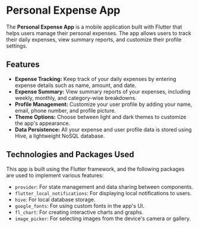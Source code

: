 # Personal Expense App

The **Personal Expense App** is a mobile application built with Flutter that helps users manage their personal expenses. The app allows users to track their daily expenses, view summary reports, and customize their profile settings.

## Features

- **Expense Tracking:** Keep track of your daily expenses by entering expense details such as name, amount, and date.
- **Expense Summary:** View summary reports of your expenses, including weekly, monthly, and category-wise breakdowns.
- **Profile Management:** Customize your user profile by adding your name, email, phone number, and profile picture.
- **Theme Options:** Choose between light and dark themes to customize the app's appearance.
- **Data Persistence:** All your expense and user profile data is stored using Hive, a lightweight NoSQL database.

## Technologies and Packages Used

This app is built using the Flutter framework, and the following packages are used to implement various features:

- `provider`: For state management and data sharing between components.
- `flutter_local_notifications`: For displaying local notifications to users.
- `hive`: For local database storage.
- `google_fonts`: For using custom fonts in the app's UI.
- `fl_chart`: For creating interactive charts and graphs.
- `image_picker`: For selecting images from the device's camera or gallery.
